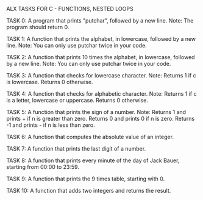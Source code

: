 ALX TASKS FOR C - FUNCTIONS, NESTED LOOPS

TASK 0: A program that prints "putchar", followed by a new line.
Note: The program should return 0.

TASK 1: A function that prints the alphabet, in lowercase, followed by a new line.
Note: You can only use putchar twice in your code.

TASK 2: A function that prints 10 times the alphabet, in lowercase, followed by a new line.
Note: You can only use putchar twice in your code.

TASK 3: A function that checks for lowercase character.
Note: Returns 1 if c is lowercase. Returns 0 otherwise.

TASK 4: A function that checks for alphabetic character.
Note: Returns 1 if c is a letter, lowercase or uppercase. Returns 0 otherwise.

TASK 5: A function that prints the sign of a number.
Note: Returns 1 and prints + if n is greater than zero. Returns 0 and prints 0 if n is zero. Returns -1 and prints - if n is less than zero.

TASK 6: A function that computes the absolute value of an integer.

TASK 7: A function that prints the last digit of a number.

TASK 8: A function that prints every minute of the day of Jack Bauer, starting from 00:00 to 23:59.

TASK 9: A function that prints the 9 times table, starting with 0.

TASK 10: A function that adds two integers and returns the result.


